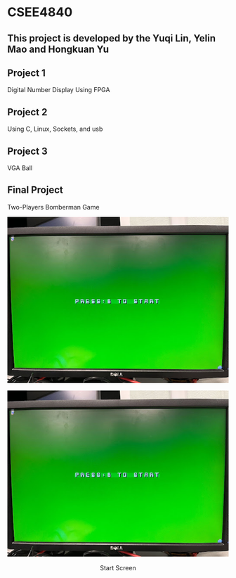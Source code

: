# CSEE4840

## This project is developed by the Yuqi Lin, Yelin Mao and Hongkuan Yu

## Project 1
Digital Number Display
Using FPGA

## Project 2
Using C, Linux, Sockets, and usb

## Project 3
VGA Ball

## Final Project
Two-Players Bomberman Game

![Start Screen](Images/startscreen.jpg)

<div align="center">
  <img src="Images/startscreen.jpg" alt="Start Screen" />
  <p>Start Screen</p>
</div>
